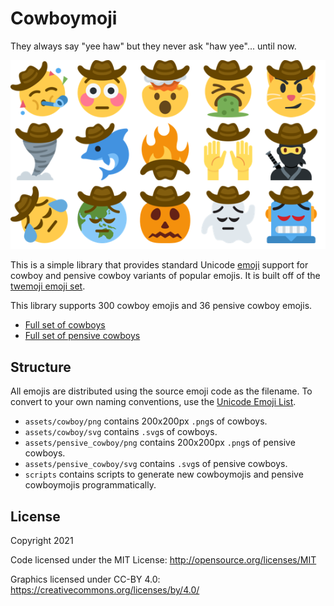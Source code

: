 # Cowboymoji
They always say "yee haw" but they never ask "haw yee"... until now.

![sample](sample.png "sample")

This is a simple library that provides standard Unicode [emoji](https://en.wikipedia.org/wiki/Emoji) support for cowboy and pensive cowboy variants of popular emojis. It is built off of the [twemoji emoji set](https://github.com/twitter/twemoji).

This library supports 300 cowboy emojis and 36 pensive cowboy emojis.

- [Full set of cowboys](scripts/cowboy_full_set.png)
- [Full set of pensive cowboys](scripts/pensive_cowboy_full_set.png)

## Structure

All emojis are distributed using the source emoji code as the filename. To convert to your own naming conventions, use the [Unicode Emoji List](https://unicode.org/emoji/charts/full-emoji-list.html).

- `assets/cowboy/png` contains 200x200px `.png`s of cowboys.
- `assets/cowboy/svg` contains `.svg`s of cowboys.
- `assets/pensive_cowboy/png` contains 200x200px `.png`s of pensive cowboys.
- `assets/pensive_cowboy/svg` contains `.svg`s of pensive cowboys.
- `scripts` contains scripts to generate new cowboymojis and pensive cowboymojis programmatically.

## License

Copyright 2021

Code licensed under the MIT License: <http://opensource.org/licenses/MIT>

Graphics licensed under CC-BY 4.0: <https://creativecommons.org/licenses/by/4.0/>
